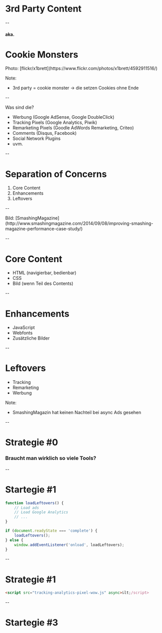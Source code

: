 # 3rd Party Content

--

#### aka.
# Cookie Monsters

<!-- .slide: data-background="assets/4592911516_4d8e73977c_o.jpg" -->
<div class="attribution">Photo: [flickr/x1brett](https://www.flickr.com/photos/x1brett/4592911516/)</div>

Note:
- 3rd party = cookie monster -> die setzen Cookies ohne Ende

--

Was sind die?
- Werbung (Google AdSense, Google DoubleClick)
- Tracking Pixels (Google Analytics, Piwik)
- Remarketing Pixels (Goodle AdWords Remarketing, Criteo)
- Comments (Disqus, Facebook)
- Social Network Plugins
- uvm.

--

# Separation of Concerns

1. Core Content
1. Enhancements
1. Leftovers

--

<!-- .slide: data-background="assets/separation-concerns.png" -->
<div class="attribution">Bild: [SmashingMagazine](http://www.smashingmagazine.com/2014/09/08/improving-smashing-magazine-performance-case-study/)</div>

--

# Core Content

- HTML (navigierbar, bedienbar)
- CSS
- Bild (wenn Teil des Contents)

--

# Enhancements

- JavaScript
- Webfonts
- Zusätzliche Bilder

--

# Leftovers

- Tracking
- Remarketing
- Werbung

Note:
- SmashingMagazin hat keinen Nachteil bei async Ads gesehen

--

# Strategie #0

### Braucht man wirklich so viele Tools?

--

# Startegie #1

```JavaScript
function loadLeftovers() {
    // Load ads
    // Load Google Analytics
    // ...
}

if (document.readyState === 'complete') {
    loadLeftovers();
} else {
    window.addEventListener('onload', loadLeftovers);
}
```

--

# Strategie #1

```HTML
<script src="tracking-analytics-pixel-wow.js" async>&lt;/script>
```

--

# Startegie #3

